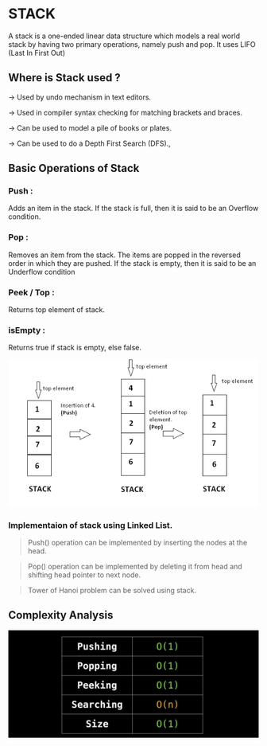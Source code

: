 # STACK
A stack is a one-ended linear data structure which models a real world stack by having two primary operations, namely push and pop.
It uses LIFO (Last In First Out)


## Where is Stack used ?
->	Used by undo mechanism in text editors.

->	Used in compiler syntax checking for matching brackets and braces.

->	Can be used to model a pile of books or plates.

->	Can be used to do a Depth First Search (DFS).,


## Basic Operations of Stack

### Push :
Adds an item in the stack. If the stack is full, then it is said to be an Overflow condition.

### Pop :
Removes an item from the stack. The items are popped in the reversed order in which they are pushed. If the stack is empty, then it is said to be an Underflow condition

### Peek / Top :
Returns top element of stack.

### isEmpty :
Returns true if stack is empty, else false.

![Stack Operations](../images/stack.png)

### Implementaion of stack using Linked List.
>	Push() operation can be implemented by inserting the nodes at the head.

>	Pop() operation can be implemented by deleting it from head and shifting head pointer to next node.

>	Tower of Hanoi problem can be solved using stack.

## Complexity Analysis
![Complexity Analysis of Stack](../images/stack2.png)
